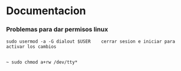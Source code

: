 # Documentacion



### Problemas para dar permisos linux
    
    
    sudo usermod -a -G dialout $USER    cerrar sesion e iniciar para activar los cambios
    
    
    ~ sudo chmod a+rw /dev/tty*

